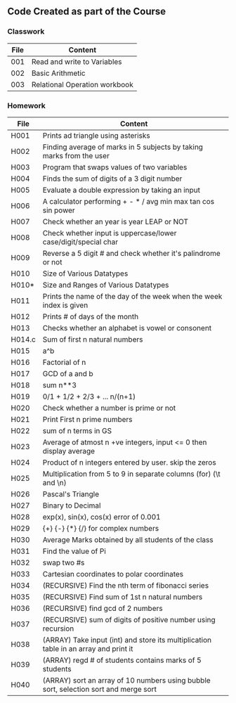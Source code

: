 ## Code Created as part of the Course

### Classwork
|File|Content|
|---|---|
|001|Read and write to Variables|
|002|Basic Arithmetic|
|003|Relational Operation workbook|


### Homework

|File|Content|
|---|---|
|H001|Prints ad triangle using asterisks|
|H002|Finding average of marks in 5 subjects by taking marks from the user|
|H003|Program that swaps values of two variables|
|H004|Finds the sum of digits of a 3 digit number|
|H005|Evaluate a double expression by taking an input|
|H006|A calculator performing + - * / avg min max tan cos sin power|
|H007|Check whether an year is year LEAP or NOT|
|H008|Check whether input is uppercase/lower case/digit/special char|
|H009|Reverse a 5 digit # and check whether it's palindrome or not|
|H010|Size of Various Datatypes|
|H010\*|Size and Ranges of Various Datatypes|
|H011|Prints the name of the day of the week when the week index is given|
|H012|Prints # of days of the month|
|H013|Checks whether an alphabet is vowel or consonent|
|H014.c|Sum of first n natural numbers|
|H015|a^b|
|H016|Factorial of n|
|H017|GCD of a and b|
|H018|sum n\*\*3|
|H019|0/1 + 1/2 + 2/3 + ... n/(n+1)|
|H020|Check whether a number is prime or not|
|H021|Print First n prime numbers|
|H022|sum of n terms in GS|
|H023|Average of atmost n +ve integers, input <= 0 then display average|
|H024|Product of n integers entered by user. skip the zeros|
|H025|Multiplication from 5 to 9 in separate columns (for) (\t and \n)|
|H026|Pascal's Triangle|
|H027|Binary to Decimal|
|H028|exp(x), sin(x), cos(x) error of 0.001|
|H029|{+} {-} {\*} {/} for complex numbers|
|H030|Average Marks obtained by all students of the class|
|H031|Find the value of Pi|
|H032|swap two #s|
|H033|Cartesian coordinates to polar coordinates|
|H034|(RECURSIVE) Find the nth term of fibonacci series|
|H035|(RECURSIVE) Find sum of 1st n natural numbers|
|H036|(RECURSIVE) find gcd of 2 numbers|
|H037|(RECURSIVE) sum of digits of positive number using recursion|
|H038|(ARRAY) Take input (int) and store its multiplication table in an array and print it|
|H039|(ARRAY) regd # of students contains marks of 5 students|
|H040|(ARRAY) sort an array of 10 numbers using bubble sort, selection sort and merge sort|
